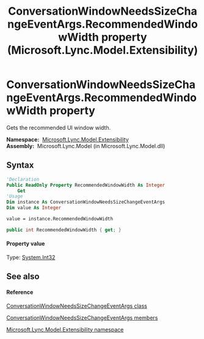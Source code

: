 ﻿---
title: ConversationWindowNeedsSizeChangeEventArgs.RecommendedWindowWidth property  (Microsoft.Lync.Model.Extensibility)
TOCTitle: 'RecommendedWindowWidth property '
ms:assetid: P:Microsoft.Lync.Model.Extensibility.ConversationWindowNeedsSizeChangeEventArgs.RecommendedWindowWidth_DI_3_UC_OCS14MrefLyncWPF
ms:mtpsurl: https://msdn.microsoft.com/en-us/library/microsoft.lync.model.extensibility.conversationwindowneedssizechangeeventargs.recommendedwindowwidth_di_3_uc_ocs14mreflyncwpf(v=office.15)
ms:contentKeyID: 48600939
ms.date: 07/28/2014
mtps_version: v=office.15
f1_keywords:
- Microsoft.Lync.Model.Extensibility.ConversationWindowNeedsSizeChangeEventArgs.RecommendedWindowWidth
dev_langs:
- CSharp
- JScript
- VB
- other
---

# ConversationWindowNeedsSizeChangeEventArgs.RecommendedWindowWidth property

Gets the recommended UI window width.

**Namespace:**  [Microsoft.Lync.Model.Extensibility](microsoft-lync-model-extensibility-namespace_2.md)  
**Assembly:**  Microsoft.Lync.Model (in Microsoft.Lync.Model.dll)

## Syntax

``` vb
'Declaration
Public ReadOnly Property RecommendedWindowWidth As Integer
    Get
'Usage
Dim instance As ConversationWindowNeedsSizeChangeEventArgs
Dim value As Integer

value = instance.RecommendedWindowWidth
```

``` csharp
public int RecommendedWindowWidth { get; }
```

#### Property value

Type: [System.Int32](http://msdn2.microsoft.com/en-us/library/td2s409d)  

## See also

#### Reference

[ConversationWindowNeedsSizeChangeEventArgs class](conversationwindowneedssizechangeeventargs-class-microsoft-lync-model-extensibility_2.md)

[ConversationWindowNeedsSizeChangeEventArgs members](conversationwindowneedssizechangeeventargs-members-microsoft-lync-model-extensibility_2.md)

[Microsoft.Lync.Model.Extensibility namespace](microsoft-lync-model-extensibility-namespace_2.md)

